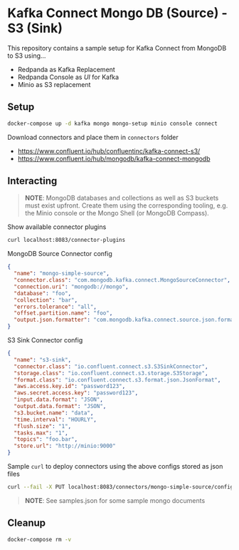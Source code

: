 # Kafka Connect Mongo DB (Source) - S3 (Sink)

This repository contains a sample setup for Kafka Connect from MongoDB to S3 using...

- Redpanda as Kafka Replacement
- Redpanda Console as _UI_ for Kafka
- Minio as S3 replacement

## Setup

```bash
docker-compose up -d kafka mongo mongo-setup minio console connect
```

Download connectors and place them in `connectors` folder

- https://www.confluent.io/hub/confluentinc/kafka-connect-s3/
- https://www.confluent.io/hub/mongodb/kafka-connect-mongodb

## Interacting

> **NOTE**: MongoDB databases and collections as well as S3 buckets must exist upfront. Create them using the corresponding tooling, e.g. the Minio console or the Mongo Shell (or MongoDB Compass).

Show available connector plugins

```bash
curl localhost:8083/connector-plugins
```

MongoDB Source Connector config

```json
{
  "name": "mongo-simple-source",
  "connector.class": "com.mongodb.kafka.connect.MongoSourceConnector",
  "connection.uri": "mongodb://mongo",
  "database": "foo",
  "collection": "bar",
  "errors.tolerance": "all",
  "offset.partition.name": "foo",
  "output.json.formatter": "com.mongodb.kafka.connect.source.json.formatter.SimplifiedJson"
}
```

S3 Sink Connector config

```json
{
  "name": "s3-sink",
  "connector.class": "io.confluent.connect.s3.S3SinkConnector",
  "storage.class": "io.confluent.connect.s3.storage.S3Storage",
  "format.class": "io.confluent.connect.s3.format.json.JsonFormat",
  "aws.access.key.id": "password123",
  "aws.secret.access.key": "password123",
  "input.data.format": "JSON",
  "output.data.format": "JSON",
  "s3.bucket.name": "data",
  "time.interval": "HOURLY",
  "flush.size": "1",
  "tasks.max": "1",
  "topics": "foo.bar",
  "store.url": "http://minio:9000"
}
```

Sample `curl` to deploy connectors using the above configs stored as json files

```bash
curl --fail -X PUT localhost:8083/connectors/mongo-simple-source/config -H "Content-Type: application/json" --data-binary "@connector-configs/mongo-source.json"
```

> **NOTE**: See samples.json for some sample mongo documents

## Cleanup

```bash
docker-compose rm -v
```
